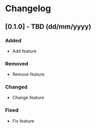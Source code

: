 # Changelog

## [0.1.0] - TBD (dd/mm/yyyy)

### Added

- Add feature

### Removed

- Remove feature

### Changed

- Change feature

### Fixed

- Fix feature
